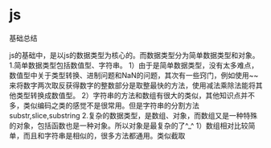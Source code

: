 # js
基础总结

js的基础中，是以js的数据类型为核心的。而数据类型分为简单数据类型和对象。
1.简单数据类型包括数值型、字符串。
1）由于是简单数据类型，没有太多难点，数值型中关于类型转换、进制问题和NaN的问题，其次有一些窍门，例如使用~~来将数字两次取反获得数字的整数部分是取整最快的方法，使用减法乘除法能将其他类型转换成数值型。
2）字符串的方法和数组有很大的类似，其他知识点并不多，类似编码之类的感觉不是很常用。但是字符串的分割方法substr,slice,substring
2.复杂的数据类型，是数组、对象，而数组又是一种特殊的对象，包括函数也是一种对象。所以对象是最复杂的了^_^
1）数组相对比较简单，而且和字符串是相似的，很多方法都通用。类似截取
